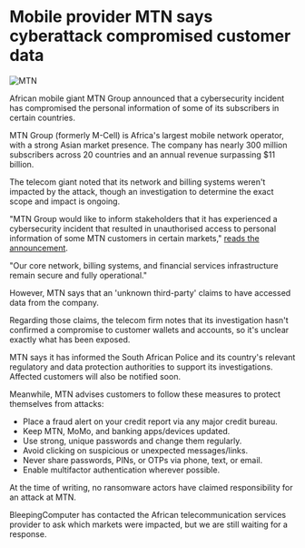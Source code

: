 # Mobile provider MTN says cyberattack compromised customer data

![MTN](https://www.bleepstatic.com/content/hl-images/2025/04/25/mtn-header.jpg)

African mobile giant MTN Group announced that a cybersecurity incident has compromised the personal information of some of its subscribers in certain countries.

MTN Group (formerly M-Cell) is Africa's largest mobile network operator, with a strong Asian market presence. The company has nearly 300 million subscribers across 20 countries and an annual revenue surpassing $11 billion.

The telecom giant noted that its network and billing systems weren't impacted by the attack, though an investigation to determine the exact scope and impact is ongoing.

"MTN Group would like to inform stakeholders that it has experienced a cybersecurity incident that resulted in unauthorised access to personal information of some MTN customers in certain markets," [reads the announcement](https://www.mtn.com/mtn-cybersecurity-incident-but-critical-infrastructure-secure/).

"Our core network, billing systems, and financial services infrastructure remain secure and fully operational."

However, MTN says that an 'unknown third-party' claims to have accessed data from the company.

Regarding those claims, the telecom firm notes that its investigation hasn't confirmed a compromise to customer wallets and accounts, so it's unclear exactly what has been exposed.

MTN says it has informed the South African Police and its country's relevant regulatory and data protection authorities to support its investigations. Affected customers will also be notified soon.

Meanwhile, MTN advises customers to follow these measures to protect themselves from attacks:

* Place a fraud alert on your credit report via any major credit bureau.
* Keep MTN, MoMo, and banking apps/devices updated.
* Use strong, unique passwords and change them regularly.
* Avoid clicking on suspicious or unexpected messages/links.
* Never share passwords, PINs, or OTPs via phone, text, or email.
* Enable multifactor authentication wherever possible.

At the time of writing, no ransomware actors have claimed responsibility for an attack at MTN.

BleepingComputer has contacted the African telecommunication services provider to ask which markets were impacted, but we are still waiting for a response.